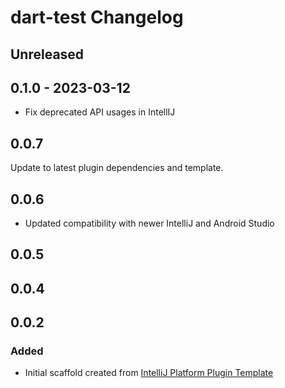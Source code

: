 <!-- Keep a Changelog guide -> https://keepachangelog.com -->

# dart-test Changelog

## Unreleased

## 0.1.0 - 2023-03-12
- Fix deprecated API usages in IntellIJ

## 0.0.7
Update to latest plugin dependencies and template.

## 0.0.6
- Updated compatibility with newer IntelliJ and Android Studio

## 0.0.5

## 0.0.4

## 0.0.2

### Added
- Initial scaffold created from [IntelliJ Platform Plugin Template](https://github.com/JetBrains/intellij-platform-plugin-template)
